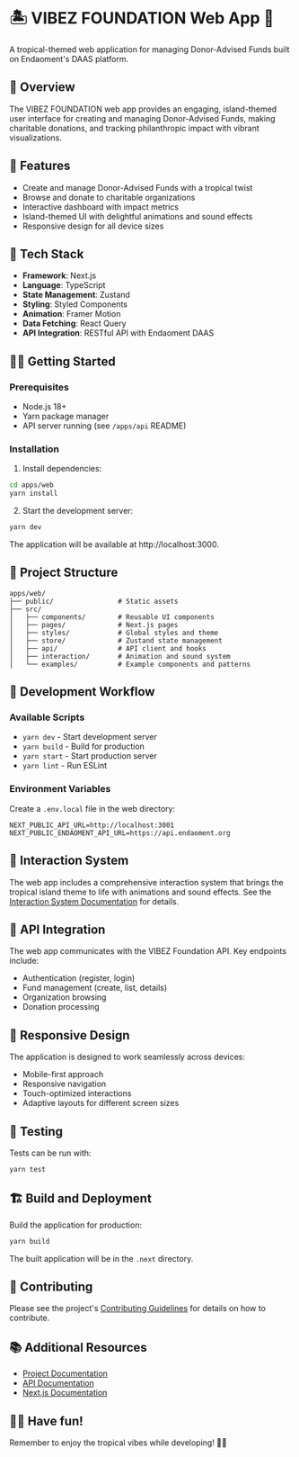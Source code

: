 # 🏝️ VIBEZ FOUNDATION Web App 🌴

A tropical-themed web application for managing Donor-Advised Funds built on Endaoment's DAAS platform.

## 🍹 Overview

The VIBEZ FOUNDATION web app provides an engaging, island-themed user interface for creating and managing Donor-Advised Funds, making charitable donations, and tracking philanthropic impact with vibrant visualizations.

## 🌺 Features

- Create and manage Donor-Advised Funds with a tropical twist
- Browse and donate to charitable organizations
- Interactive dashboard with impact metrics
- Island-themed UI with delightful animations and sound effects
- Responsive design for all device sizes

## 🥥 Tech Stack

- **Framework**: Next.js
- **Language**: TypeScript
- **State Management**: Zustand
- **Styling**: Styled Components
- **Animation**: Framer Motion
- **Data Fetching**: React Query
- **API Integration**: RESTful API with Endaoment DAAS

## 🏄‍♂️ Getting Started

### Prerequisites

- Node.js 18+
- Yarn package manager
- API server running (see `/apps/api` README)

### Installation

1. Install dependencies:

```bash
cd apps/web
yarn install
```

2. Start the development server:

```bash
yarn dev
```

The application will be available at http://localhost:3000.

## 📁 Project Structure

```
apps/web/
├── public/                # Static assets
├── src/
│   ├── components/        # Reusable UI components
│   ├── pages/             # Next.js pages
│   ├── styles/            # Global styles and theme
│   ├── store/             # Zustand state management
│   ├── api/               # API client and hooks
│   ├── interaction/       # Animation and sound system
│   └── examples/          # Example components and patterns
```

## 🚀 Development Workflow

### Available Scripts

- `yarn dev` - Start development server
- `yarn build` - Build for production
- `yarn start` - Start production server
- `yarn lint` - Run ESLint

### Environment Variables

Create a `.env.local` file in the web directory:

```
NEXT_PUBLIC_API_URL=http://localhost:3001
NEXT_PUBLIC_ENDAOMENT_API_URL=https://api.endaoment.org
```

## 🎨 Interaction System

The web app includes a comprehensive interaction system that brings the tropical island theme to life with animations and sound effects. See the [Interaction System Documentation](src/interaction/README.md) for details.

## 🔄 API Integration

The web app communicates with the VIBEZ Foundation API. Key endpoints include:

- Authentication (register, login)
- Fund management (create, list, details)
- Organization browsing
- Donation processing

## 📱 Responsive Design

The application is designed to work seamlessly across devices:

- Mobile-first approach
- Responsive navigation
- Touch-optimized interactions
- Adaptive layouts for different screen sizes

## 🧪 Testing

Tests can be run with:

```bash
yarn test
```

## 🏗️ Build and Deployment

Build the application for production:

```bash
yarn build
```

The built application will be in the `.next` directory.

## 🤝 Contributing

Please see the project's [Contributing Guidelines](../../docs/CONTRIBUTING.md) for details on how to contribute.

## 📚 Additional Resources

- [Project Documentation](../../docs)
- [API Documentation](../api/README.md)
- [Next.js Documentation](https://nextjs.org/docs)

## 🏄‍♀️ Have fun!

Remember to enjoy the tropical vibes while developing! 🌊🥥 